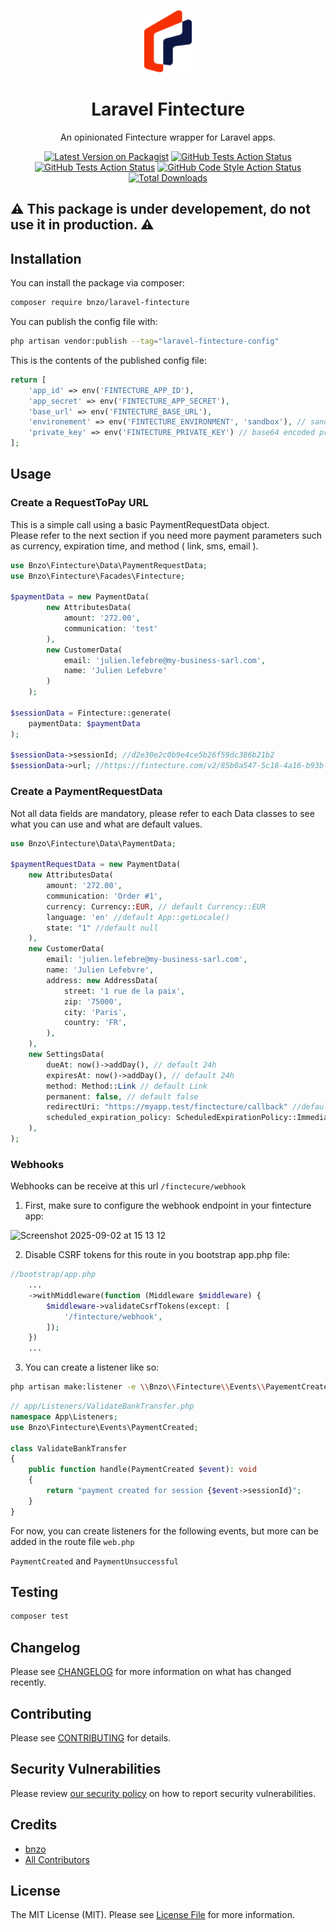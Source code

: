 
<p align="center"><img src="/art/logo.png" height="100" alt="Laravel Telemaque"></p>

<div align="center">


# Laravel Fintecture
An opinionated Fintecture wrapper for Laravel apps.

[![Latest Version on Packagist](https://img.shields.io/packagist/v/bnzo/laravel-fintecture.svg?style=flat-square)](https://packagist.org/packages/bnzo/laravel-fintecture)
[![GitHub Tests Action Status](https://img.shields.io/github/actions/workflow/status/bnzo/laravel-fintecture/tests.yml?branch=main&label=tests&style=flat-square)](https://github.com/bnzo/laravel-fintecture/actions/workflows/tests.yml)
[![GitHub Tests Action Status](https://img.shields.io/github/actions/workflow/status/bnzo/laravel-fintecture/static-analysis.yml?branch=main&label=static-analysis&style=flat-square)](https://github.com/bnzo/laravel-fintecture/actions/workflows/static-analysis.yml)
[![GitHub Code Style Action Status](https://img.shields.io/github/actions/workflow/status/bnzo/laravel-fintecture/coding-standards.yml?branch=main&label=coding%20standards&style=flat-square)](https://github.com/bnzo/laravel-fintecture/actions/workflows/coding-standards.yml)
[![Total Downloads](https://img.shields.io/packagist/dt/bnzo/laravel-fintecture.svg?style=flat-square)](https://packagist.org/packages/bnzo/laravel-fintecture)

</div>

## ⚠️ This package is under developement, do not use it in production. ⚠️

## Installation

You can install the package via composer:

```bash
composer require bnzo/laravel-fintecture
```

You can publish the config file with:

```bash
php artisan vendor:publish --tag="laravel-fintecture-config"
```

This is the contents of the published config file:

```php
return [
    'app_id' => env('FINTECTURE_APP_ID'),
    'app_secret' => env('FINTECTURE_APP_SECRET'),
    'base_url' => env('FINTECTURE_BASE_URL'),
    'environement' => env('FINTECTURE_ENVIRONMENT', 'sandbox'), // sandbox or production
    'private_key' => env('FINTECTURE_PRIVATE_KEY') // base64 encoded private key
];
```

## Usage

### Create a RequestToPay URL

This is a simple call using a basic PaymentRequestData object.\
Please refer to the next section if you need more payment parameters such as currency, expiration time, and method ( link, sms, email ).

```php
use Bnzo\Fintecture\Data\PaymentRequestData;
use Bnzo\Fintecture\Facades\Fintecture;

$paymentData = new PaymentData(
        new AttributesData(
            amount: '272.00',
            communication: 'test'
        ),
        new CustomerData(
            email: 'julien.lefebre@my-business-sarl.com',
            name: 'Julien Lefebvre'
        )
    );

$sessionData = Fintecture::generate(
    paymentData: $paymentData
);

$sessionData->sessionId; //d2e30e2c0b9e4ce5b26f59dc386b21b2
$sessionData->url; //https://fintecture.com/v2/85b0a547-5c18-4a16-b93b-2a4f5f03127d
```

### Create a PaymentRequestData

Not all data fields are mandatory, please refer to each Data classes to see what you can use and what are default values.

```php
use Bnzo\Fintecture\Data\PaymentData;

$paymentRequestData = new PaymentData(
    new AttributesData(
        amount: '272.00',
        communication: 'Order #1',
        currency: Currency::EUR, // default Currency::EUR
        language: 'en' //default App::getLocale()
        state: "1" //default null
    ),
    new CustomerData(
        email: 'julien.lefebre@my-business-sarl.com',
        name: 'Julien Lefebvre',
        address: new AddressData(
            street: '1 rue de la paix',
            zip: '75000',
            city: 'Paris',
            country: 'FR',
        ),
    ),
    new SettingsData(
        dueAt: now()->addDay(), // default 24h
        expiresAt: now()->addDay(), // default 24h
        method: Method::Link // default Link
        permanent: false, // default false
        redirectUri: "https://myapp.test/finctecture/callback" //default null
        scheduled_expiration_policy: ScheduledExpirationPolicy::Immediate, // default Immediate
    ),
);
```

### Webhooks
Webhooks can be receive at this url `/finctecure/webhook`

1. First, make sure to configure the webhook endpoint in your fintecture app:
   
<img width="777" height="280" alt="Screenshot 2025-09-02 at 15 13 12" src="https://github.com/user-attachments/assets/f06a936b-a5ca-428b-a8b8-baa108e4be8a" />

2. Disable CSRF tokens for this route in you bootstrap app.php file:

```php
//bootstrap/app.php
    ...
    ->withMiddleware(function (Middleware $middleware) {
        $middleware->validateCsrfTokens(except: [
            '/fintecture/webhook',
        ]);
    })
    ...
```

3. You can create a listener like so:

```bash
php artisan make:listener -e \\Bnzo\\Fintecture\\Events\\PayementCreated
```

```php
// app/Listeners/ValidateBankTransfer.php
namespace App\Listeners;
use Bnzo\Fintecture\Events\PaymentCreated;

class ValidateBankTransfer
{
    public function handle(PaymentCreated $event): void
    {
        return "payment created for session {$event->sessionId}";
    }
}
```

For now, you can create listeners for the following events, but more can be added in the route file `web.php`

`PaymentCreated` and `PaymentUnsuccessful`


## Testing

```bash
composer test
```

## Changelog

Please see [CHANGELOG](CHANGELOG.md) for more information on what has changed recently.

## Contributing

Please see [CONTRIBUTING](CONTRIBUTING.md) for details.

## Security Vulnerabilities

Please review [our security policy](../../security/policy) on how to report security vulnerabilities.

## Credits

- [bnzo](https://github.com/17174973+bnzo)
- [All Contributors](../../contributors)

## License

The MIT License (MIT). Please see [License File](LICENSE.md) for more information.
